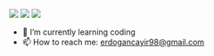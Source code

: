 
![](https://c.tenor.com/srbYdsNYPJoAAAAC/fener-fenerbahce.gif)
![](https://media3.giphy.com/media/jRvs5IPABac6uoZvn1/giphy.gif)
![](https://c.tenor.com/srbYdsNYPJoAAAAC/fener-fenerbahce.gif)
- 🌱 I’m currently learning coding
- 📫 How to reach me: erdogancayir98@gmail.com
